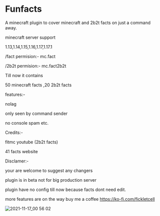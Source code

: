 # Funfacts
A minecraft plugin to cover minecraft and 2b2t facts on just a command away.

minecraft server support

1.13,1.14,1.15,1.16,1.17,1.17.1

/fact permision:- mc.fact

/2b2t permision:- mc.fact2b2t

Till now it contains

50 minecraft facts ,20 2b2t facts

features:-

nolag 

only seen by command sender

no console spam
etc.

Credits:-

fitmc youtube (2b2t facts)

41 facts website

Disclamer:-

your are welcome to suggest any changers

plugin is in beta not for big production server

plugin have no config till now because facts dont need edit.

more features are on the way
buy me a coffee
https://ko-fi.com/fickletcell

![2021-11-17_00 56 02](https://user-images.githubusercontent.com/74851280/142052147-cde12f80-94a4-4749-ad90-fb602749657b.png)
